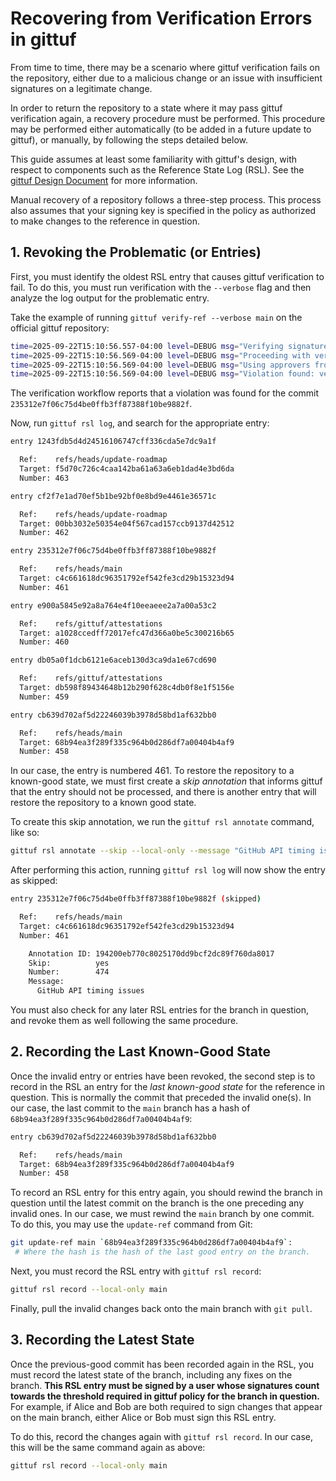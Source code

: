 # Recovering from Verification Errors in gittuf

From time to time, there may be a scenario where gittuf verification fails on
the repository, either due to a malicious change or an issue with insufficient
signatures on a legitimate change.

In order to return the repository to a state where it may pass gittuf
verification again, a recovery procedure must be performed. This procedure may
be performed either automatically (to be added in a future update to gittuf), or
manually, by following the steps detailed below.

This guide assumes at least some familiarity with gittuf's design, with respect
to components such as the Reference State Log (RSL). See the [gittuf Design
Document](/docs/design-document.md) for more information.

Manual recovery of a repository follows a three-step process. This process also
assumes that your signing key is specified in the policy as authorized to make
changes to the reference in question.

## 1. Revoking the Problematic  (or Entries)

First, you must identify the oldest RSL entry that causes gittuf verification to
fail. To do this, you must run verification with the `--verbose` flag and then
analyze the log output for the problematic entry.

Take the example of running `gittuf verify-ref --verbose main` on the official
gittuf repository:

```bash
time=2025-09-22T15:10:56.557-04:00 level=DEBUG msg="Verifying signature of Git object with ID '235312e7f06c75d4be0ffb3ff87388f10be9882f'..."
time=2025-09-22T15:10:56.569-04:00 level=DEBUG msg="Proceeding with verification of attestations..."
time=2025-09-22T15:10:56.569-04:00 level=DEBUG msg="Using approvers from code review tool attestations..."
time=2025-09-22T15:10:56.569-04:00 level=DEBUG msg="Violation found: verifying Git namespace policies failed, gittuf policy verification failed"
```

The verification workflow reports that a violation was found for the commit
`235312e7f06c75d4be0ffb3ff87388f10be9882f`.

Now, run `gittuf rsl log`, and search for the appropriate entry:

```bash
entry 1243fdb5d4d24516106747cff336cda5e7dc9a1f

  Ref:    refs/heads/update-roadmap
  Target: f5d70c726c4caa142ba61a63a6eb1dad4e3bd6da
  Number: 463

entry cf2f7e1ad70ef5b1be92bf0e8bd9e4461e36571c

  Ref:    refs/heads/update-roadmap
  Target: 00bb3032e50354e04f567cad157ccb9137d42512
  Number: 462

entry 235312e7f06c75d4be0ffb3ff87388f10be9882f

  Ref:    refs/heads/main
  Target: c4c661618dc96351792ef542fe3cd29b15323d94
  Number: 461

entry e900a5845e92a8a764e4f10eeaeee2a7a00a53c2

  Ref:    refs/gittuf/attestations
  Target: a1028ccedff72017efc47d366a0be5c300216b65
  Number: 460

entry db05a0f1dcb6121e6aceb130d3ca9da1e67cd690

  Ref:    refs/gittuf/attestations
  Target: db598f89434648b12b290f628c4db0f8e1f5156e
  Number: 459

entry cb639d702af5d22246039b3978d58bd1af632bb0

  Ref:    refs/heads/main
  Target: 68b94ea3f289f335c964b0d286df7a00404b4af9
  Number: 458
```

In our case, the entry is numbered 461. To restore the repository to a
known-good state, we must first create a _skip annotation_ that informs gittuf
that the entry should not be processed, and there is another entry that will
restore the repository to a known good state.

To create this skip annotation, we run the `gittuf rsl annotate` command, like
so:

```bash
gittuf rsl annotate --skip --local-only --message "GitHub API timing issues" 235312e7f06c75d4be0ffb3ff87388f10be9882f
```

After performing this action, running `gittuf rsl log` will now show the entry
as skipped:

```bash
entry 235312e7f06c75d4be0ffb3ff87388f10be9882f (skipped)

  Ref:    refs/heads/main
  Target: c4c661618dc96351792ef542fe3cd29b15323d94
  Number: 461

    Annotation ID: 194200eb770c8025170dd9bcf2dc89f760da8017
    Skip:          yes
    Number:        474
    Message:
      GitHub API timing issues
```

You must also check for any later RSL entries for the branch in question, and 
revoke them as well following the same procedure.

## 2. Recording the Last Known-Good State

Once the invalid entry or entries have been revoked, the second step is to
record in the RSL an entry for the _last known-good state_ for the reference in
question. This is normally the commit that preceded the invalid one(s). In our
case, the last commit to the `main` branch has a hash of
`68b94ea3f289f335c964b0d286df7a00404b4af9`:

```bash
entry cb639d702af5d22246039b3978d58bd1af632bb0

  Ref:    refs/heads/main
  Target: 68b94ea3f289f335c964b0d286df7a00404b4af9
  Number: 458
```

To record an RSL entry for this entry again, you should rewind the branch in
question until the latest commit on the branch is the one preceding any invalid
ones. In our case, we must rewind the `main` branch by one commit. To do this,
you may use the `update-ref` command from Git:

```bash
git update-ref main `68b94ea3f289f335c964b0d286df7a00404b4af9`:
 # Where the hash is the hash of the last good entry on the branch.
```

Next, you must record the RSL entry with `gittuf rsl record`:

```bash
gittuf rsl record --local-only main
```

Finally, pull the invalid changes back onto the main branch with `git pull`.

## 3. Recording the Latest State

Once the previous-good commit has been recorded again in the RSL, you must
record the latest state of the branch, including any fixes on the branch. **This
RSL entry must be signed by a user whose signatures count towards the threshold
required in gittuf policy for the branch in question.** For example, if Alice
and Bob are both required to sign changes that appear on the main branch, either
Alice or Bob must sign this RSL entry.

To do this, record the changes again with `gittuf rsl record`. In our case, this
will be the same command again as above:

```bash
gittuf rsl record --local-only main
```
